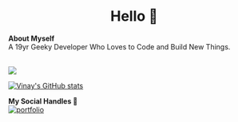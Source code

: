 <h1 align="center">Hello 👋</h1>
<b>About Myself</b><br>
A 19yr Geeky Developer Who Loves to </> Code and Build New Things.  <br><br>

![](https://komarev.com/ghpvc/?username=vinayofc&color=blueviolet)


[![Vinay's GitHub stats](https://github-readme-stats.vercel.app/api?username=vinayofc&show_icons=true&theme=tokyonight&locale=en)](https://github.com/vinayofc/github-readme-stats&show_icons=true&theme=tokyonight&locale=en)

<b>My Social Handles 💬</b><br>
[![portfolio](https://img.shields.io/badge/my_portfolio-000?style=for-the-badge&logo=ko-fi&logoColor=white)](https://devvinay.in/)

